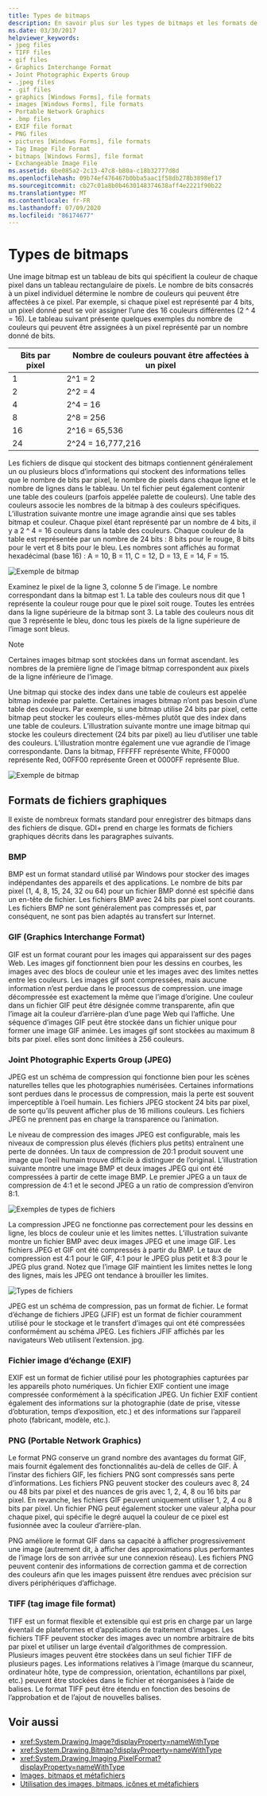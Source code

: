 ```yaml
---
title: Types de bitmaps
description: En savoir plus sur les types de bitmaps et les formats de fichiers graphiques GDI+ pris en charge, notamment BMP, JPG, GIF, PNG et TIFF.
ms.date: 03/30/2017
helpviewer_keywords:
- jpeg files
- TIFF files
- gif files
- Graphics Interchange Format
- Joint Photographic Experts Group
- .jpeg files
- .gif files
- graphics [Windows Forms], file formats
- images [Windows Forms], file formats
- Portable Network Graphics
- .bmp files
- EXIF file format
- PNG files
- pictures [Windows Forms], file formats
- Tag Image File Format
- bitmaps [Windows Forms], file format
- Exchangeable Image File
ms.assetid: 6be085a2-2c13-47c8-b80a-c18b32777d8d
ms.openlocfilehash: 09b74ef476467b0bba5aac1f58db278b3898ef17
ms.sourcegitcommit: cb27c01a8b0b4630148374638aff4e2221f90b22
ms.translationtype: MT
ms.contentlocale: fr-FR
ms.lasthandoff: 07/09/2020
ms.locfileid: "86174677"
---
```

# <a name="types-of-bitmaps"></a>Types de bitmaps
Une image bitmap est un tableau de bits qui spécifient la couleur de chaque pixel dans un tableau rectangulaire de pixels. Le nombre de bits consacrés à un pixel individuel détermine le nombre de couleurs qui peuvent être affectées à ce pixel. Par exemple, si chaque pixel est représenté par 4 bits, un pixel donné peut se voir assigner l’une des 16 couleurs différentes (2 ^ 4 = 16). Le tableau suivant présente quelques exemples du nombre de couleurs qui peuvent être assignées à un pixel représenté par un nombre donné de bits.  
  
|Bits par pixel|Nombre de couleurs pouvant être affectées à un pixel|  
|--------------------|------------------------------------------------------|  
|1|2^1 = 2|  
|2|2^2 = 4|  
|4|2^4 = 16|  
|8|2^8 = 256|  
|16|2^16 = 65,536|  
|24|2^24 = 16,777,216|  
  
 Les fichiers de disque qui stockent des bitmaps contiennent généralement un ou plusieurs blocs d’informations qui stockent des informations telles que le nombre de bits par pixel, le nombre de pixels dans chaque ligne et le nombre de lignes dans le tableau. Un tel fichier peut également contenir une table des couleurs (parfois appelée palette de couleurs). Une table des couleurs associe les nombres de la bitmap à des couleurs spécifiques. L’illustration suivante montre une image agrandie ainsi que ses tables bitmap et couleur. Chaque pixel étant représenté par un nombre de 4 bits, il y a 2 ^ 4 = 16 couleurs dans la table des couleurs. Chaque couleur de la table est représentée par un nombre de 24 bits : 8 bits pour le rouge, 8 bits pour le vert et 8 bits pour le bleu. Les nombres sont affichés au format hexadécimal (base 16) : A = 10, B = 11, C = 12, D = 13, E = 14, F = 15.  
  
 ![Exemple de bitmap](./media/aboutgdip03-art01.gif "AboutGdip03_Art01")  
  
 Examinez le pixel de la ligne 3, colonne 5 de l’image. Le nombre correspondant dans la bitmap est 1. La table des couleurs nous dit que 1 représente la couleur rouge pour que le pixel soit rouge. Toutes les entrées dans la ligne supérieure de la bitmap sont 3. La table des couleurs nous dit que 3 représente le bleu, donc tous les pixels de la ligne supérieure de l’image sont bleus.  
  
> [!NOTE]
> Certaines images bitmap sont stockées dans un format ascendant. les nombres de la première ligne de l’image bitmap correspondent aux pixels de la ligne inférieure de l’image.  
  
 Une bitmap qui stocke des index dans une table de couleurs est appelée bitmap indexée par palette. Certaines images bitmap n’ont pas besoin d’une table des couleurs. Par exemple, si une bitmap utilise 24 bits par pixel, cette bitmap peut stocker les couleurs elles-mêmes plutôt que des index dans une table de couleurs. L’illustration suivante montre une image bitmap qui stocke les couleurs directement (24 bits par pixel) au lieu d’utiliser une table des couleurs. L’illustration montre également une vue agrandie de l’image correspondante. Dans la bitmap, FFFFFF représente White, FF0000 représente Red, 00FF00 représente Green et 0000FF représente Blue.  
  
 ![Exemple de bitmap](./media/aboutgdip03-art02.gif "AboutGdip03_Art02")  
  
## <a name="graphics-file-formats"></a>Formats de fichiers graphiques  
 Il existe de nombreux formats standard pour enregistrer des bitmaps dans des fichiers de disque. GDI+ prend en charge les formats de fichiers graphiques décrits dans les paragraphes suivants.  
  
### <a name="bmp"></a>BMP  
 BMP est un format standard utilisé par Windows pour stocker des images indépendantes des appareils et des applications. Le nombre de bits par pixel (1, 4, 8, 15, 24, 32 ou 64) pour un fichier BMP donné est spécifié dans un en-tête de fichier. Les fichiers BMP avec 24 bits par pixel sont courants. Les fichiers BMP ne sont généralement pas compressés et, par conséquent, ne sont pas bien adaptés au transfert sur Internet.  
  
### <a name="graphics-interchange-format-gif"></a>GIF (Graphics Interchange Format)  
 GIF est un format courant pour les images qui apparaissent sur des pages Web. Les images gif fonctionnent bien pour les dessins en courbes, les images avec des blocs de couleur unie et les images avec des limites nettes entre les couleurs. Les images gif sont compressées, mais aucune information n’est perdue dans le processus de compression. une image décompressée est exactement la même que l’image d’origine. Une couleur dans un fichier GIF peut être désignée comme transparente, afin que l’image ait la couleur d’arrière-plan d’une page Web qui l’affiche. Une séquence d’images GIF peut être stockée dans un fichier unique pour former une image GIF animée. Les images gif sont stockées au maximum 8 bits par pixel. elles sont donc limitées à 256 couleurs.  
  
### <a name="joint-photographic-experts-group-jpeg"></a>Joint Photographic Experts Group (JPEG)  
 JPEG est un schéma de compression qui fonctionne bien pour les scènes naturelles telles que les photographies numérisées. Certaines informations sont perdues dans le processus de compression, mais la perte est souvent imperceptible à l’oeil humain. Les fichiers JPEG stockent 24 bits par pixel, de sorte qu’ils peuvent afficher plus de 16 millions couleurs. Les fichiers JPEG ne prennent pas en charge la transparence ou l’animation.  
  
 Le niveau de compression des images JPEG est configurable, mais les niveaux de compression plus élevés (fichiers plus petits) entraînent une perte de données. Un taux de compression de 20:1 produit souvent une image que l’oeil humain trouve difficile à distinguer de l’original. L’illustration suivante montre une image BMP et deux images JPEG qui ont été compressées à partir de cette image BMP. Le premier JPEG a un taux de compression de 4:1 et le second JPEG a un ratio de compression d’environ 8:1.  
  
 ![Exemples de types de fichiers](./media/aboutgdip03-art03.gif "AboutGdip03_Art03")  
  
 La compression JPEG ne fonctionne pas correctement pour les dessins en ligne, les blocs de couleur unie et les limites nettes. L’illustration suivante montre un fichier BMP avec deux images JPEG et une image GIF. Les fichiers JPEG et GIF ont été compressés à partir du BMP. Le taux de compression est 4:1 pour le GIF, 4:1 pour le JPEG plus petit et 8:3 pour le JPEG plus grand. Notez que l’image GIF maintient les limites nettes le long des lignes, mais les JPEG ont tendance à brouiller les limites.  
  
 ![Types de fichiers](./media/aboutgdip03-art03a.gif "AboutGdip03_Art03A")  
  
 JPEG est un schéma de compression, pas un format de fichier. Le format d’échange de fichiers JPEG (JFIF) est un format de fichier couramment utilisé pour le stockage et le transfert d’images qui ont été compressées conformément au schéma JPEG. Les fichiers JFIF affichés par les navigateurs Web utilisent l’extension. jpg.  
  
### <a name="exchangeable-image-file-exif"></a>Fichier image d’échange (EXIF)  
 EXIF est un format de fichier utilisé pour les photographies capturées par les appareils photo numériques. Un fichier EXIF contient une image compressée conformément à la spécification JPEG. Un fichier EXIF contient également des informations sur la photographie (date de prise, vitesse d’obturation, temps d’exposition, etc.) et des informations sur l’appareil photo (fabricant, modèle, etc.).  
  
### <a name="portable-network-graphics-png"></a>PNG (Portable Network Graphics)  
 Le format PNG conserve un grand nombre des avantages du format GIF, mais fournit également des fonctionnalités au-delà de celles de GIF. À l’instar des fichiers GIF, les fichiers PNG sont compressés sans perte d’informations. Les fichiers PNG peuvent stocker des couleurs avec 8, 24 ou 48 bits par pixel et des nuances de gris avec 1, 2, 4, 8 ou 16 bits par pixel. En revanche, les fichiers GIF peuvent uniquement utiliser 1, 2, 4 ou 8 bits par pixel. Un fichier PNG peut également stocker une valeur alpha pour chaque pixel, qui spécifie le degré auquel la couleur de ce pixel est fusionnée avec la couleur d’arrière-plan.  
  
 PNG améliore le format GIF dans sa capacité à afficher progressivement une image (autrement dit, à afficher des approximations plus performantes de l’image lors de son arrivée sur une connexion réseau). Les fichiers PNG peuvent contenir des informations de correction gamma et de correction des couleurs afin que les images puissent être rendues avec précision sur divers périphériques d’affichage.  
  
### <a name="tag-image-file-format-tiff"></a>TIFF (tag image file format)  
 TIFF est un format flexible et extensible qui est pris en charge par un large éventail de plateformes et d’applications de traitement d’images. Les fichiers TIFF peuvent stocker des images avec un nombre arbitraire de bits par pixel et utiliser un large éventail d’algorithmes de compression. Plusieurs images peuvent être stockées dans un seul fichier TIFF de plusieurs pages. Les informations relatives à l’image (marque du scanneur, ordinateur hôte, type de compression, orientation, échantillons par pixel, etc.) peuvent être stockées dans le fichier et réorganisées à l’aide de balises. Le format TIFF peut être étendu en fonction des besoins de l’approbation et de l’ajout de nouvelles balises.  
  
## <a name="see-also"></a>Voir aussi

- <xref:System.Drawing.Image?displayProperty=nameWithType>
- <xref:System.Drawing.Bitmap?displayProperty=nameWithType>
- <xref:System.Drawing.Imaging.PixelFormat?displayProperty=nameWithType>
- [Images, bitmaps et métafichiers](images-bitmaps-and-metafiles.md)
- [Utilisation des images, bitmaps, icônes et métafichiers](working-with-images-bitmaps-icons-and-metafiles.md)
